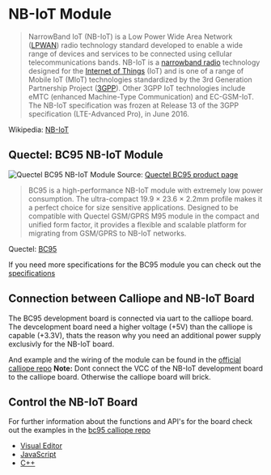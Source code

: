 # NB-IoT Module

> NarrowBand IoT (NB-IoT) is a Low Power Wide Area Network ([LPWAN](https://en.wikipedia.org/wiki/LPWAN)) radio technology standard developed to enable a wide range of devices and services to be connected using cellular telecommunications bands. NB-IoT is a [narrowband radio](https://en.wikipedia.org/wiki/Narrowband) technology designed for the [Internet of Things](https://en.wikipedia.org/wiki/Internet_of_Things) (IoT) and is one of a range of Mobile IoT (MIoT) technologies standardized by the 3rd Generation Partnership Project ([3GPP](https://en.wikipedia.org/wiki/3GPP)). Other 3GPP IoT technologies include eMTC (enhanced Machine-Type Communication) and EC-GSM-IoT. The NB-IoT specification was frozen at Release 13 of the 3GPP specification (LTE-Advanced Pro), in June 2016.

Wikipedia: [NB-IoT](https://en.wikipedia.org/wiki/NarrowBand_IOT)

## Quectel: BC95 NB-IoT Module

![Quectel BC95 NB-IoT Module](http://www.quectel.com/UploadImage/Product/20170412154839662.png)
Source: [Quectel BC95 product page](http://www.quectel.com/product/gsmevb.htm)

> BC95 is a high-performance NB-IoT module with extremely low power consumption. The ultra-compact 19.9 × 23.6 × 2.2mm profile makes it a perfect choice for size sensitive applications. Designed to be compatible with Quectel GSM/GPRS M95 module in the compact and unified form factor, it provides a flexible and scalable platform for migrating from GSM/GPRS to NB-IoT networks.

Quectel: [BC95](http://www.quectel.com/product/bc95.htm)

If you need more specifications for the BC95 module you can check out the [specifications](http://www.quectel.com/UploadFile/Product/Quectel_GSM_EVB_User_Guide_V3.4.pdf)

## Connection between Calliope and NB-IoT Board

The BC95 development board is connected via uart to the calliope board. The devcelopment board need a higher voltage (+5V) than the calliope is capable (+3.3V), thats the reason why you need an additional power supply exclusivly for the NB-IoT board.

And example and the wiring of the module can be found in the [official calliope repo](https://github.com/calliope-mini/pxt-calliope-bc95)
**Note:** Dont connect the VCC of the NB-IoT development board to the calliope board. Otherwise the calliope board will brick.

## Control the NB-IoT Board
For further information about the functions and API's for the board check out the examples in the [bc95 calliope repo](https://github.com/calliope-mini/pxt-calliope-bc95)
* [Visual Editor](https://raw.githubusercontent.com/calliope-mini/pxt-calliope-bc95/master/example.png)
* [JavaScript](https://github.com/calliope-mini/pxt-calliope-bc95/blob/master/example.ts)
* [C++](https://github.com/calliope-mini/pxt-calliope-bc95/blob/master/ext_serial.cpp)
